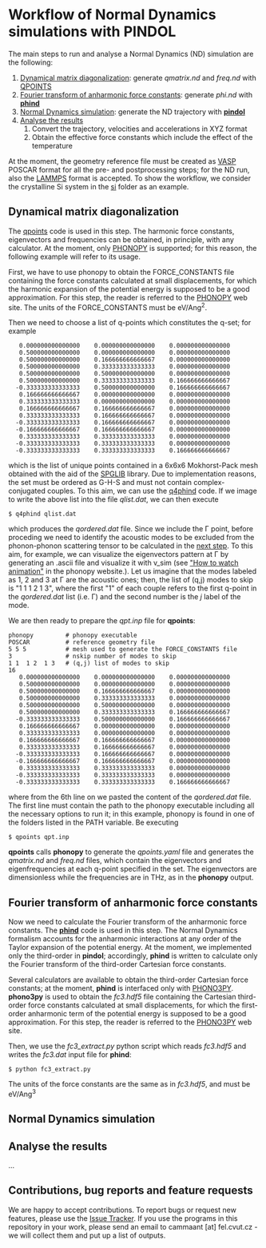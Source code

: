 # Workflow of Normal Dynamics simulations with PINDOL

The main steps to run and analyse a Normal Dynamics (ND) simulation are the following:

1. [Dynamical matrix diagonalization](#dynamical-matrix-diagonalization): generate *qmatrix.nd* and *freq.nd* with [QPOINTS](https://github.com/acammarat/phtools/tree/main/qpoints)
2. [Fourier transform of anharmonic force constants](#fourier-transform-of-anharmonic-force-constants): generate *phi.nd* with [**phind**](https://github.com/acammarat/pindol/tree/main/phind)
3. [Normal Dynamics simulation](#normal-dynamics-simulation): generate the ND trajectory with [**pindol**](https://github.com/acammarat/pindol/tree/main/pindol)
4. [Analyse the results](#analyse-the-results)
   1. Convert the trajectory, velocities and accelerations in XYZ format
   2. Obtain the effective force constants which include the effect of the temperature

At the moment, the geometry reference file must be created as [VASP](https://www.vasp.at) POSCAR format for all the pre- and postprocessing steps; for the ND run, also the [LAMMPS](https://www.lammps.org) format is accepted. To show the workflow, we consider the crystalline Si system in the [si](https://github.com/acammarat/pindol/tree/main/examples/si) folder as an example.

## Dynamical matrix diagonalization

The [qpoints](https://github.com/acammarat/phtools/tree/main/qpoints) code is used in this step. The harmonic force constants, eigenvectors and frequencies can be obtained, in principle, with any calculator. At the moment, only [PHONOPY](https://phonopy.github.io/phonopy) is supported; for this reason, the following example will refer to its usage.

First, we have to use phonopy to obtain the FORCE_CONSTANTS file containing the force constants calculated at small displacements, for which the harmonic expansion of the potential energy is supposed to be a good approximation. For this step, the reader is referred to the [PHONOPY](https://phonopy.github.io/phonopy) web site. The units of the FORCE_CONSTANTS must be eV/Ang<sup>2</sup>.

Then we need to choose a list of q-points which constitutes the q-set; for example

```
   0.000000000000000    0.000000000000000    0.000000000000000
   0.500000000000000    0.000000000000000    0.000000000000000
   0.500000000000000    0.166666666666667    0.000000000000000
   0.500000000000000    0.333333333333333    0.000000000000000
   0.500000000000000    0.500000000000000    0.000000000000000
   0.500000000000000    0.333333333333333    0.166666666666667
  -0.333333333333333    0.500000000000000    0.166666666666667
   0.166666666666667    0.000000000000000    0.000000000000000
   0.333333333333333    0.000000000000000    0.000000000000000
   0.166666666666667    0.166666666666667    0.000000000000000
   0.333333333333333    0.166666666666667    0.000000000000000
  -0.333333333333333    0.166666666666667    0.000000000000000
  -0.166666666666667    0.166666666666667    0.000000000000000
   0.333333333333333    0.333333333333333    0.000000000000000
  -0.333333333333333    0.333333333333333    0.000000000000000
  -0.333333333333333    0.333333333333333    0.166666666666667
```

which is the list of unique points contained in a 6x6x6 Mokhorst-Pack mesh obtained with the aid of the [SPGLIB](https://spglib.readthedocs.io/en/latest) library. Due to implementation reasons, the set must be ordered as G-H-S and must not contain complex-conjugated couples. To this aim, we can use the [q4phind](https://github.com/acammarat/pindol/tree/main/q4phind) code. If we image to write the above list into the file *qlist.dat*, we can then execute

```
$ q4phind qlist.dat
```
which produces the *qordered.dat* file. Since we include the &Gamma; point, before proceding we need to identify the acoustic modes to be excluded from the phonon-phonon scattering tensor to be calculated in the [next step](#fourier-transform-of-anharmonic-force-constants). To this aim, for example, we can visualize the eigenvectors pattern at &Gamma; by generating an .ascii file and visualize it with v_sim (see ["How to watch animation"](https://phonopy.github.io/phonopy/animation.html#how-to-watch-animation) in the phonopy website.). Let us imagine that the modes labeled as 1, 2 and 3 at &Gamma; are the acoustic ones; then, the list of (q,j) modes to skip is "1 1 1 2 1 3", where the first "1" of each couple refers to the first q-point in the *qordered.dat* list (i.e. &Gamma;) and the second number is the *j* label of the mode.

We are then ready to prepare the *qpt.inp* file for **qpoints**:

```
phonopy         # phonopy executable
POSCAR          # reference geometry file
5 5 5           # mesh used to generate the FORCE_CONSTANTS file
3               # nskip number of modes to skip
1 1  1 2  1 3   # (q,j) list of modes to skip
16
   0.000000000000000    0.000000000000000    0.000000000000000
   0.500000000000000    0.000000000000000    0.000000000000000
   0.500000000000000    0.166666666666667    0.000000000000000
   0.500000000000000    0.333333333333333    0.000000000000000
   0.500000000000000    0.500000000000000    0.000000000000000
   0.500000000000000    0.333333333333333    0.166666666666667
  -0.333333333333333    0.500000000000000    0.166666666666667
   0.166666666666667    0.000000000000000    0.000000000000000
   0.333333333333333    0.000000000000000    0.000000000000000
   0.166666666666667    0.166666666666667    0.000000000000000
   0.333333333333333    0.166666666666667    0.000000000000000
  -0.333333333333333    0.166666666666667    0.000000000000000
  -0.166666666666667    0.166666666666667    0.000000000000000
   0.333333333333333    0.333333333333333    0.000000000000000
  -0.333333333333333    0.333333333333333    0.000000000000000
  -0.333333333333333    0.333333333333333    0.166666666666667
```

where from the 6th line on we pasted the content of the *qordered.dat* file. The first line must contain the path to the phonopy executable including all the necessary options to run it; in this example, phonopy is found in one of the folders listed in the PATH variable. Be executing

```
$ qpoints qpt.inp
```
**qpoints** calls **phonopy** to generate the *qpoints.yaml* file and generates the *qmatrix.nd* and *freq.nd* files, which contain the eigenvectors and eigenfrequencies at each q-point specified in the set. The eigenvectors are dimensionless while the frequencies are in THz, as in the **phonopy** output.

## Fourier transform of anharmonic force constants

Now we need to calculate the Fourier transform of the anharmonic force constants. The [**phind**](https://github.com/acammarat/pindol/tree/main/phind) code is used in this step. The Normal Dynamics formalism accounts for the anharmonic interactions at any order of the Taylor expansion of the potential energy. At the moment, we implemented only the third-order in **pindol**; accordingly, **phind** is written to calculate only the Fourier transform of the third-order Cartesian force constants.

Several calculators are available to obtain the third-order Cartesian force constants; at the moment, **phind** is interfaced only with [PHONO3PY](https://phonopy.github.io/phono3py). **phono3py** is used to obtain the *fc3.hdf5* file containing the Cartesian third-order force constants calculated at small displacements, for which the first-order anharmonic term of the potential energy is supposed to be a good approximation. For this step, the reader is referred to the [PHONO3PY](https://phonopy.github.io/phono3py) web site.

Then, we use the *fc3_extract.py* python script which reads *fc3.hdf5* and writes the *fc3.dat* input file for **phind**:

```
$ python fc3_extract.py
```
The units of the force constants are the same as in *fc3.hdf5*, and must be eV/Ang<sup>3</sup> 

## Normal Dynamics simulation

## Analyse the results


...

## Contributions, bug reports and feature requests

We are happy to accept contributions. To report bugs or request new features, please use the [Issue Tracker](https://github.com/acammarat/pindol/issues). If you use the programs in this repository in your work, please send an email to cammaant [at] fel.cvut.cz - we will collect them and put up a list of outputs.
